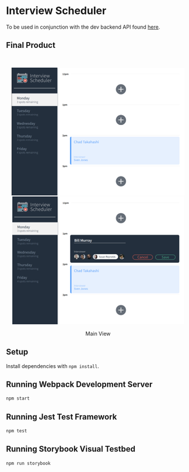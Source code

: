 # Interview Scheduler

To be used in conjunction with the dev backend API found [here](https://github.com/dpletzke/scheduler-api).



## Final Product

<br>
<p align='center'>
  <img src="https://github.com/dpletzke/scheduler/blob/master/docs/root-large.png?raw=true" height="350">
  <img src="https://github.com/dpletzke/scheduler/blob/master/docs/root-create.png?raw=true" height="350">
  <p align='center'>Main View
  </p>
</p>


## Setup
Install dependencies with `npm install`.

## Running Webpack Development Server

```sh
npm start
```

## Running Jest Test Framework

```sh
npm test
```

## Running Storybook Visual Testbed

```sh
npm run storybook
```
